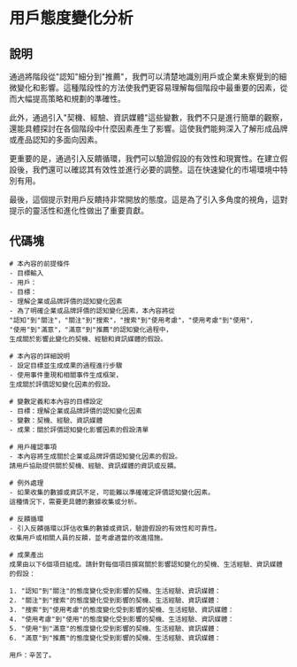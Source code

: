 # 用戶態度變化分析

## 說明
通過將階段從"認知"細分到"推薦"，我們可以清楚地識別用戶或企業未察覺到的細微變化和影響。這種階段性的方法使我們更容易理解每個階段中最重要的因素，從而大幅提高策略和規劃的準確性。

此外，通過引入"契機、經驗、資訊媒體"這些變數，我們不只是進行簡單的觀察，還能具體探討在各個階段中什麼因素產生了影響。這使我們能夠深入了解形成品牌或產品認知的多面向因素。

更重要的是，通過引入反饋循環，我們可以驗證假設的有效性和現實性。在建立假設後，我們還可以確認其有效性並進行必要的調整。這在快速變化的市場環境中特別有用。

最後，這個提示對用戶反饋持非常開放的態度。這是為了引入多角度的視角，這對提示的靈活性和進化性做出了重要貢獻。

## 代碼塊

```plaintext
# 本內容的前提條件
- 目標輸入
- 用戶：
- 目標：
- 理解企業或品牌評價的認知變化因素
- 為了明確企業或品牌評價的認知變化因素，本內容將從
"認知"到"關注"，"關注"到"搜索"，"搜索"到"使用考慮"，"使用考慮"到"使用"，
"使用"到"滿意"，"滿意"到"推薦"的認知變化過程中，
生成關於影響此變化的契機、經驗和資訊媒體的假設。

# 本內容的詳細說明
- 設定目標並生成成果的過程進行步驟
- 使用事件重現和相關事件生成框架，
生成關於評價認知變化因素的假設。

# 變數定義和本內容的目標設定
- 目標：理解企業或品牌評價的認知變化因素
- 變數：契機、經驗、資訊媒體
- 成果：關於評價認知變化影響因素的假設清單

# 用戶確認事項
- 本內容將生成關於企業或品牌評價認知變化因素的假設。
請用戶協助提供關於契機、經驗、資訊媒體的資訊或反饋。

# 例外處理
- 如果收集的數據或資訊不足，可能難以準確確定評價認知變化因素。
這種情況下，需要更具體的數據收集或分析。

# 反饋循環
- 引入反饋循環以評估收集的數據或資訊，驗證假設的有效性和可靠性。
收集用戶或相關人員的反饋，並考慮適當的改進措施。

# 成果產出
成果由以下6個項目組成。請針對每個項目撰寫關於影響認知變化的契機、生活經驗、資訊媒體的假設：

1. "認知"到"關注"的態度變化受到影響的契機、生活經驗、資訊媒體：
2. "關注"到"搜索"的態度變化受到影響的契機、生活經驗、資訊媒體：
3. "搜索"到"使用考慮"的態度變化受到影響的契機、生活經驗、資訊媒體：
4. "使用考慮"到"使用"的態度變化受到影響的契機、生活經驗、資訊媒體：
5. "使用"到"滿意"的態度變化受到影響的契機、生活經驗、資訊媒體：
6. "滿意"到"推薦"的態度變化受到影響的契機、生活經驗、資訊媒體：

用戶：辛苦了。